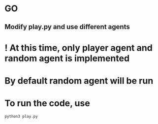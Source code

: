 # GO
## Modify play.py and use different agents
# ! At this time, only player agent and random agent is implemented
# By default random agent will be run

# To run the code, use
`python3 play.py`

